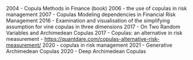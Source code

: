 2004 - Copula Methods in Finance (book)
2006 - the use of copulas in risk management
2007 - Copulas Modeling dependencies in Financial Risk Management
2016 - Examination and visualisation of the simplifying assumption for vine copulas in three dimensions
2017 - On Two Random Variables and Archimedean Copulas
2017 - Copulas: an alternative in risk measurement - https://quantdare.com/copulas-alternative-risk-measurement/
2020 - copulas in risk management
2021 - Generative Archimedean Copulas
2020 - Deep Archimedean Copulas